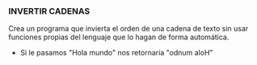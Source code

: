 ### INVERTIR CADENAS

Crea un programa que invierta el orden de una cadena de texto
sin usar funciones propias del lenguaje que lo hagan de forma automática.
 - Si le pasamos "Hola mundo" nos retornaría "odnum aloH"